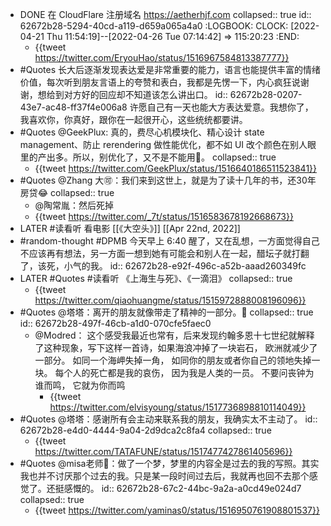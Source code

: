 - DONE 在 CloudFlare 注册域名 https://aetherhjf.com
  collapsed:: true
  id:: 62672b28-5294-40cd-a119-d659a065a4a0
  :LOGBOOK:
  CLOCK: [2022-04-21 Thu 11:54:19]--[2022-04-26 Tue 07:14:42] =>  115:20:23
  :END:
	- {{tweet https://twitter.com/EryouHao/status/1516967584813387777}}
- #Quotes 长大后逐渐发现表达爱是非常重要的能力，语言也能提供丰富的情绪价值，每次听到朋友言语上的夸赞和表白，我都是先愣一下，内心疯狂说谢谢，想给到对方好的回应却不知道该怎么讲出口。
  id:: 62672b28-0207-43e7-ac48-ff37f4e006a8
  许愿自己有一天也能大方表达爱意。我想你了，我喜欢你，你真好，跟你在一起很开心，这些统统都要讲。
- #Quotes @GeekPlux: 真的，费尽心机模块化、精心设计 state management、防止 rerendering 做性能优化，都不如 UI 改个颜色在别人眼里的产出多。所以，别优化了，又不是不能用🤔。
  collapsed:: true
	- {{tweet https://twitter.com/GeekPlux/status/1516640186511523841}}
- #Quotes @Zhang 大🉑：我们来到这世上，就是为了读十几年的书，还30年房贷😂
  collapsed:: true
	- @陶常胤：然后死掉
	- {{tweet https://twitter.com/_7t/status/1516583678192668673}}
- LATER #读看听 看电影 [[《大空头》]] [[Apr 22nd, 2022]]
- #random-thought #DPMB 今天早上 6:40 醒了，又在乱想，一方面觉得自己不应该再有想法，另一方面一想到她有可能会和别人在一起，醋坛子就打翻了，该死，小气的我。
  id:: 62672b28-e92f-496c-a52b-aaad260349fc
- LATER #Quotes #读看听 《上海生与死》、《一滴泪》
  collapsed:: true
	- {{tweet https://twitter.com/qiaohuangme/status/1515972888008196096}}
- #Quotes @塔塔：离开的朋友就像带走了精神的一部分。🙁
  collapsed:: true
  id:: 62672b28-497f-46cb-a1d0-070cfe5faec0
	- @Modred：
	  这个感受我最近也常有，后来发现约翰多恩十七世纪就解释了这种现象，写下这样一首诗，如果海浪冲掉了一块岩石， 欧洲就减少了一部分。 如同一个海岬失掉一角， 如同你的朋友或者你自己的领地失掉一块。 每个人的死亡都是我的哀伤， 因为我是人类的一员。 不要问丧钟为谁而鸣， 它就为你而鸣
		- {{tweet https://twitter.com/elvisyoung/status/1517736898810114049}}
- #Quotes @塔塔：感谢所有会主动来联系我的朋友，我确实太不主动了。
  id:: 62672b28-e4d0-4444-9a04-2d9dca2c8fa4
  collapsed:: true
	- {{tweet https://twitter.com/TATAFUNE/status/1517477427861405696}}
- #Quotes @misa老师🐑：做了一个梦，梦里的内容全是过去的我的写照。其实我也并不讨厌那个过去的我。只是某一段时间过去后，我就再也回不去那个感觉了。还挺感慨的。
  id:: 62672b28-67c2-44bc-9a2a-a0cd49e024d7
  collapsed:: true
	- {{tweet https://twitter.com/yaminas0/status/1516950761908801537}}